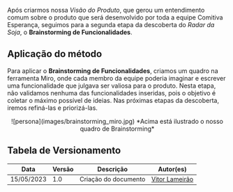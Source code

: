 Após criarmos nossa *Visão do Produto*, que gerou um entendimento comum sobre o produto que será desenvolvido por toda a equipe Comitiva Esperança, seguimos para a segunda etapa da descoberta do *Radar da Soja*, o **Brainstorming de Funcionalidades**.

## **Aplicação do método**

Para aplicar o **Brainstorming de Funcionalidades**, criamos um quadro na ferramenta Miro, onde cada membro da equipe poderia imaginar e escrever uma funcionalidade que julgava ser valiosa para o produto. Nesta etapa, não validamos nenhuma das funcionalidades inseridas, pois o objetivo é coletar o máximo possível de ideias. Nas próximas etapas da descoberta, iremos refiná-las e priorizá-las. <br>

<center>![persona](images/brainstorming_miro.jpg)
*Acima está ilustrado o nosso quadro de Brainstorming*
</center>

## Tabela de Versionamento
<div class="md-typeset__scrollwrap">
  <div class="md-typeset__table">
    <table>
      <thead>
        <tr>
          <th>Data</th>
          <th>Versão</th>
          <th>Descrição</th>
          <th>Autor(es)</th>
        </tr>
      </thead>
    <tbody>
      <tr>
        <td>15/05/2023</td>
        <td>1.0</td>
        <td>Criação do documento</td>
        <td><a href="https://www.linkedin.com/in/vitor-lameirao/">Vitor Lameirão</a>
        </td>
      </tr>
    </tbody>
  </table>
</div>
</div>